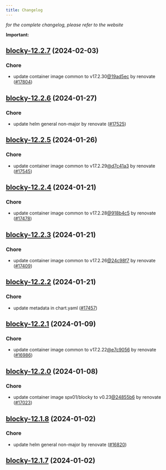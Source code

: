 ```yaml
---
title: Changelog
---
```



*for the complete changelog, please refer to the website*

**Important:**








## [blocky-12.2.7](https://github.com/truecharts/charts/compare/blocky-12.2.6...blocky-12.2.7) (2024-02-03)

### Chore



- update container image common to v17.2.30[@19ad5ec](https://github.com/19ad5ec) by renovate ([#17804](https://github.com/truecharts/charts/issues/17804))


## [blocky-12.2.6](https://github.com/truecharts/charts/compare/blocky-12.2.5...blocky-12.2.6) (2024-01-27)

### Chore



- update helm general non-major by renovate ([#17525](https://github.com/truecharts/charts/issues/17525))


## [blocky-12.2.5](https://github.com/truecharts/charts/compare/blocky-12.2.4...blocky-12.2.5) (2024-01-26)

### Chore



- update container image common to v17.2.29[@d7c41a3](https://github.com/d7c41a3) by renovate ([#17545](https://github.com/truecharts/charts/issues/17545))


## [blocky-12.2.4](https://github.com/truecharts/charts/compare/blocky-12.2.3...blocky-12.2.4) (2024-01-21)

### Chore



- update container image common to v17.2.28[@918b4c5](https://github.com/918b4c5) by renovate ([#17478](https://github.com/truecharts/charts/issues/17478))


## [blocky-12.2.3](https://github.com/truecharts/charts/compare/blocky-12.2.2...blocky-12.2.3) (2024-01-21)

### Chore



- update container image common to v17.2.26[@24c98f7](https://github.com/24c98f7) by renovate ([#17409](https://github.com/truecharts/charts/issues/17409))


## [blocky-12.2.2](https://github.com/truecharts/charts/compare/blocky-12.2.1...blocky-12.2.2) (2024-01-21)

### Chore



- update metadata in chart.yaml ([#17457](https://github.com/truecharts/charts/issues/17457))




## [blocky-12.2.1](https://github.com/truecharts/charts/compare/blocky-12.2.0...blocky-12.2.1) (2024-01-09)

### Chore



- update container image common to v17.2.22[@e7c9056](https://github.com/e7c9056) by renovate ([#16986](https://github.com/truecharts/charts/issues/16986))


## [blocky-12.2.0](https://github.com/truecharts/charts/compare/blocky-12.1.8...blocky-12.2.0) (2024-01-08)

### Chore



- update container image spx01/blocky to v0.23[@24855b6](https://github.com/24855b6) by renovate ([#17023](https://github.com/truecharts/charts/issues/17023))


## [blocky-12.1.8](https://github.com/truecharts/charts/compare/blocky-12.1.7...blocky-12.1.8) (2024-01-02)

### Chore



- update helm general non-major by renovate ([#16820](https://github.com/truecharts/charts/issues/16820))


## [blocky-12.1.7](https://github.com/truecharts/charts/compare/blocky-12.1.6...blocky-12.1.7) (2024-01-02)